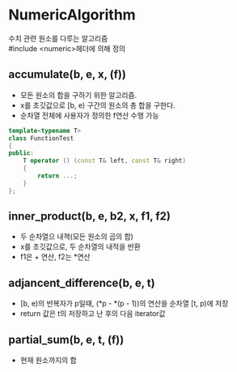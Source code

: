 # NumericAlgorithm
수치 관련 원소를 다루는 알고리즘</br>
#include \<numeric>헤더에 의해 정의

## accumulate(b, e, x, (f))
- 모든 원소의 합을 구하기 위한 알고리즘.
- x를 초깃값으로 [b, e) 구간의 원소의 총 합을 구한다.
- 순차열 전체에 사용자가 정의한 f연산 수행 가능 
```cpp
template<typename T>
class FunctionTest
{
public:
    T operator () (const T& left, const T& right)
    {
        return ...;
    }
};
```

## inner_product(b, e, b2, x, f1, f2)
- 두 순차열으 내젹(모든 원소의 곱의 합)
- x를 초깃값으로, 두 순차열의 내적을 반환
- f1은 + 연산, f2는 *연산

## adjancent_difference(b, e, t)
- [b, e)의 반복자가 p일때, (*p - *(p - 1))의 연산을 순차열 [t, p)에 저장 
- return 값은 t의 저장하고 난 후의 다음 iterator값

## partial_sum(b, e, t, (f)) 
- 현재 원소까지의 합















